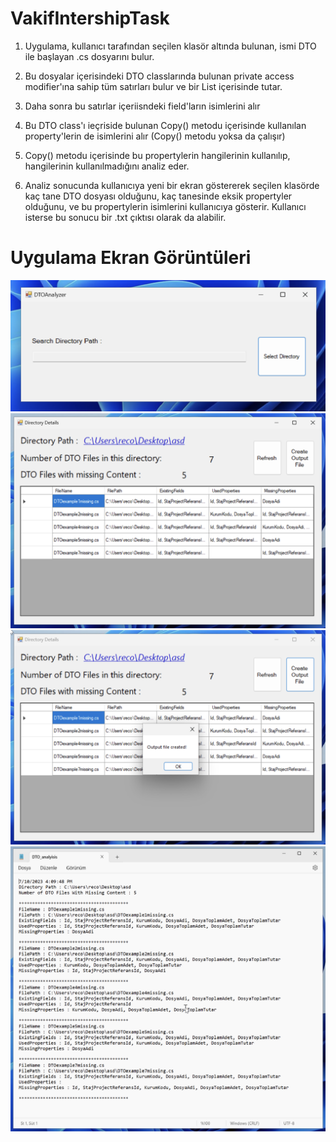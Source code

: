# VakifIntershipTask
1) Uygulama, kullanıcı tarafından seçilen klasör altında bulunan, ismi DTO ile başlayan .cs dosyarını bulur.


2) Bu dosyalar içerisindeki DTO classlarında bulunan private access modifier'ına sahip tüm satırları bulur ve bir List<String> içerisinde tutar.


3) Daha sonra bu satırlar içeriisndeki field'ların isimlerini alır


4) Bu DTO class'ı ieçriside bulunan Copy() metodu içerisinde kullanılan property'lerin de isimlerini alır (Copy() metodu yoksa da çalışır)


5) Copy() metodu içerisinde bu propertylerin hangilerinin kullanılıp, hangilerinin kullanılmadığını analiz eder.


6) Analiz sonucunda kullanıcıya yeni bir ekran göstererek seçilen klasörde kaç tane DTO dosyası olduğunu, kaç tanesinde eksik propertyler olduğunu, ve bu propertylerin isimlerini kullanıcıya gösterir. Kullanıcı isterse bu sonucu bir .txt çıktısı olarak da alabilir.

# Uygulama Ekran Görüntüleri

<img width="508" alt="Screenshot_1" src="https://raw.githubusercontent.com/umutakpinar/VakifInternshipTask/main/screenshots/Screenshot_1.png">

<img width="619" alt="Screenshot_2" src="https://raw.githubusercontent.com/umutakpinar/VakifInternshipTask/main/screenshots/Screenshot_2.png">

<img width="619" alt="Screenshot_3" src="https://raw.githubusercontent.com/umutakpinar/VakifInternshipTask/main/screenshots/Screenshot_3.png">

<img width="722" alt="Screenshot_4" src="https://raw.githubusercontent.com/umutakpinar/VakifInternshipTask/main/screenshots/Screenshot_4.png">


